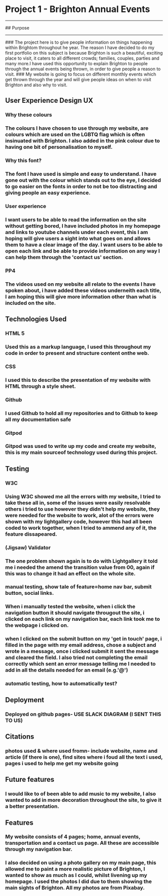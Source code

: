 # Project 1 - Brighton Annual Events
<hr>
## Purpose
<hr>
### The project here is to give people information on things happening within Brightom throughout he year. The reason I have decided to do my first portfolio on this subject is because Brighton is such a beautiful, exciting place to visit, it caters to all different crowds; families, couples, parties and many more.I have used this opportunity to explain Brighton to people through the annual events being thrown, in order to give people a reason to visit. 
### My website is going to focus on different monthly events which get thrown through the year and will give people ideas on when to visit Brighton and also why to visit.


## User Experience Design UX

### Why these colours
### The colours I have chosen to use through my website, are colours which are used on the LGBTQ flag which is often insinuated with Brighton. I also added in the pink colour due to having one bit of personalisation to myself.
### Why this font?
### The font I have used is simple and easy to understand. I have gone out with the colour which stands out to the eye, I decided to go easier on the fonts in order to not be too distracting and giving people an easy experience.
### User experience
### I want users to be able to read the information on the site without getting bored, I have included photos in my homepage and links to youtube channels under each event, this I am hoping will give users a sight into what goes on and allows them to have a clear image of the day. I want users to be able to open each link and be able to provide information on any way I can help them through the 'contact us' section.
### PP4
### The videos used on my website all relate to the events I have spoken about, i have added these videos underneith each title, I am hoping this will give more information other than what is included on the site.

## Technologies Used

### HTML 5 
### Used this as a markup language, I used this throughout my code in order to present and structure content onthe web.

### CSS 
### I used this to describe the presentation of my website with HTML through a style sheet.

### Github
### I used Github to hold all my repositories and to Github to keep all my documentation safe

### Gitpod
### Gitpod was used to write up my code and create my website, this is my main sourceof technology used during this project.


## Testing

### W3C 
### Using W3C showed me all the errors with my website, I tried to take these all in, some of the issues were easily resolvable others i tried to use however they didn't help my website, they were needed for the website to work, alot of the errors were shown with my lightgallery code, however this had all been coded to work together, when I tried to ammend any of it, the feature dissapeared.

### (Jigsaw) Validator
### The one problem shown again is to do with Lightgallery it told me i needed the amend the transition value from 00, again if this was to change it had an effect on the whole site.

### manual testing, show tale of feature=home nav bar, submit button, social links.
### When i manually tested the website, when i click the navigation button it should navigate througout the site, i clicked on each link on my navigation bar, each link took me to the webpage i clicked on.
### when I clicked on the submit button on my 'get in touch' page, i filled in the page with my email address, chose a subject and wrote in a message, once i clicked submit it sent the message and cleared the field. I also tried not completing the email correctly which sent an error message telling me I needed to add in all the details needed for an email (e.g.'@')

### automatic testing, how to automatically test?

## Deployment

### Deployed on github pages- USE SLACK DIAGRAM (I SENT THIS TO US)

## Citations

### photos used & where used fromn- include website, name and article (if there is one), find sites where i foud all the text i used, pages i used to help me get my website going

## Future features

### I would like to of been able to add music to my website, I also wanted to add in more decoration throughout the site, to give it a better presentation.

## Features

### My website consists of 4 pages; home, annual events, transportation and a contact us page. All these are accessible through my navigation bar. 
### I also decided on using a photo gallery on my main page, this allowed me to paint a more realistic picture of Brighton, I wanted to show as much as I could, whilst livening up my homepage. I used the photos I did due to them showing the main sights of Brighton. All my photos are from Pixabay. 




